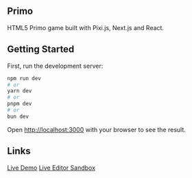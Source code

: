 ## Primo

HTML5 Primo game built with Pixi.js, Next.js and React.

## Getting Started

First, run the development server:

```bash
npm run dev
# or
yarn dev
# or
pnpm dev
# or
bun dev
```

Open [http://localhost:3000](http://localhost:3000) with your browser to see the result.

## Links

[Live Demo](https://primo-game.netlify.app/)
[Live Editor Sandbox](https://codesandbox.io/p/github/inn3rGames/primo/main)
